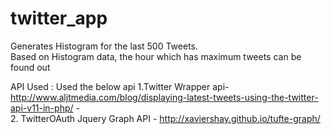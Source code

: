 # twitter_app
Generates Histogram for the last 500 Tweets.  
Based on Histogram data, the  hour which has maximum tweets can be found out

API Used :
Used the below api
1.Twitter Wrapper api- http://www.aljtmedia.com/blog/displaying-latest-tweets-using-the-twitter-api-v11-in-php/ -  
2. TwitterOAuth Jquery Graph API - http://xaviershay.github.io/tufte-graph/ 
